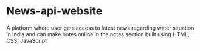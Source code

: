 # News-api-website
A platform where user gets access to latest news regarding water situation in India and can make notes online in the notes section built using HTML, CSS, JavaScript
